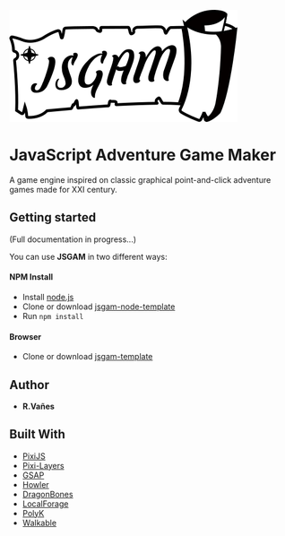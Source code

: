 ![](logo/jsgamLogo.png)
# JavaScript Adventure Game Maker

A game engine inspired on classic graphical point-and-click adventure games made for XXI century.

## Getting started
(Full documentation in progress...)

You can use **JSGAM** in two different ways:

#### NPM Install

- Install [node.js](https://nodejs.org)
- Clone or download [jsgam-node-template](https://github.com/kreezii/jsgam-node-template)
- Run ```npm install```

#### Browser

- Clone or download [jsgam-template](https://github.com/kreezii/jsgam-template)

## Author

* **R.Vañes**

## Built With

* [PixiJS](http://www.pixijs.com/)
* [Pixi-Layers](https://github.com/pixijs/pixi-display)
* [GSAP](https://greensock.com/gsap)
* [Howler](https://howlerjs.com/)
* [DragonBones](http://dragonbones.com/)
* [LocalForage](https://github.com/localForage/localForage)
* [PolyK](http://polyk.ivank.net/)
* [Walkable](https://github.com/implicit-invocation/walkable)
